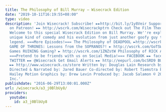 ```yaml
---
title: The Philosophy of Bill Murray – Wisecrack Edition
date: "2019-10-11T16:19:55+08:00"
type: video
description: 'Join Wisecrack! Subscribe! ►►http://bit.ly/1y8Veir Support Wisecrack
  on Patreon! ►► http://wscrk.com/Wisecrackptrn Check out The Film Theorists! ►► http://wscrk.com/290H2T5BM
  Welcome to this special Wisecrack Edition on Bill Murray. We''re exploring Murray''s
  unique kind of comedy and his evolution from just another goofy guy to a comedy
  legend. ===More Episodes!=== The Philosophy of DEADPOOL ►http://wscrk.com/DeadpoolWE
  GAME OF THRONES: Lessons from the SOPRANOS?! ► http://wscrk.com/GoTSWE Are Video
  Games RUINING Gaming? ► http://wscrk.com/1ZNZstW Philosophy of RICK AND MORTY ►http://wscrk.com/1KvthHS
  ===Pretend to be friends with us on Social Media!=== FACEBOOK ►► facebook.com/WisecrackEDU
  TWITTER ►► @Wisecrack Get Email Alerts ►► http://eepurl.com/bcSRD9 BUY OUR STUFF!
  ►► http://www.wisecrack.co/store Written by: Douglas Lain Research by: Tom Head
  Directed & Narrated by: Jared Bauer Co-directed by: Robert Tiemstra Edited by: Ryan
  Hailey Motion Graphics by: Drew Levin Produced by: Jacob Salamon © 2016 Wisecrack,
  Inc.'
publishdate: "2016-06-29T13:00:01.000Z"
url: /wisecrack/a3_j0BlbUy8/
providers:
  youtube:
    id: a3_j0BlbUy8
---
```

